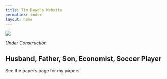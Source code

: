 ```yaml
---
title: Tim Dowd's Website
permalink: index
layout: home
---
```


![](https://www.google.com/url?sa=i&url=https%3A%2F%2Fen.wikipedia.org%2Fwiki%2FThe_Economist&psig=AOvVaw2Xzi5E9CW5nO8cqseJ87HV&ust=1674697515884000&source=images&cd=vfe&ved=0CA8QjRxqFwoTCNDUvsXM4fwCFQAAAAAdAAAAABAE)

 *Under Construction*

## Husband, Father, Son, Economist, Soccer Player

See the papers page for my papers
